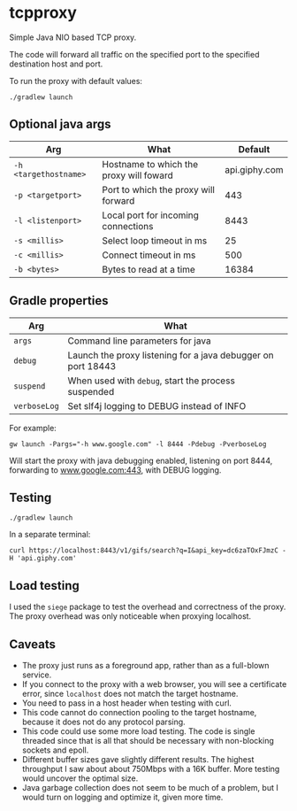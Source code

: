 # tcpproxy
Simple Java NIO based TCP proxy.

The code will forward all traffic on the specified port to the specified destination host and port.

To run the proxy with default values:

  `./gradlew launch`

## Optional java args

| Arg | What | Default |
| --- | ---- | ------- |
| `-h <targethostname>` | Hostname to which the proxy will foward | api.giphy.com |
| `-p <targetport>` | Port to which the proxy will forward | 443 |
| `-l <listenport>` | Local port for incoming connections | 8443 |
| `-s <millis>` | Select loop timeout in ms | 25 |
| `-c <millis>` | Connect timeout in ms | 500 |
| `-b <bytes>` | Bytes to read at a time | 16384 |

## Gradle properties

| Arg | What |
| --- | ---- |
| `args` | Command line parameters for java |
| `debug` | Launch the proxy listening for a java debugger on port 18443 |
| `suspend` | When used with `debug`, start the process suspended |
| `verboseLog` | Set slf4j logging to DEBUG instead of INFO |


For example:

  `gw launch -Pargs="-h www.google.com" -l 8444 -Pdebug -PverboseLog`

  Will start the proxy with java debugging enabled, listening on port 8444, forwarding to www.google.com:443, with DEBUG logging.

## Testing

`./gradlew launch`

In a separate terminal:

`curl https://localhost:8443/v1/gifs/search?q=I&api_key=dc6zaTOxFJmzC -H 'api.giphy.com'`

## Load testing
I used the `siege` package to test the overhead and correctness of the proxy.  The proxy overhead was only noticeable when proxying localhost.


## Caveats
* The proxy just runs as a foreground app, rather than as a full-blown service.
* If you connect to the proxy with a web browser, you will see a certificate error, since `localhost` does not match the target hostname.
* You need to pass in a host header when testing with curl.
* This code cannot do connection pooling to the target hostname, because it does not do any protocol parsing.
* This code could use some more load testing.  The code is single threaded since that is all that should be necessary with non-blocking sockets and epoll.
* Different buffer sizes gave slightly different results.  The highest throughput I saw about about 750Mbps with a 16K buffer.  More testing would uncover the optimal size.
* Java garbage collection does not seem to be much of a problem, but I would turn on logging and optimize it, given more time.